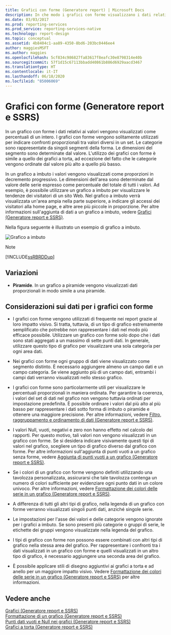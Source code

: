 ```yaml
---
title: Grafici con forme (Generatore report) | Microsoft Docs
description: In che modo i grafici con forme visualizzano i dati relativi ai valori sotto forma di percentuali dell'intero in Generatore report. I grafici con forme vengono spesso usati per visualizzare confronti proporzionali tra valori in un set.
ms.date: 03/03/2017
ms.prod: reporting-services
ms.prod_service: reporting-services-native
ms.technology: report-design
ms.topic: conceptual
ms.assetid: 4b8404c1-aa89-4350-8bd6-203bc0446ee4
author: maggiesMSFT
ms.author: maggies
ms.openlocfilehash: 5cf834c986827fa83617f8eafc30e8798314e40b
ms.sourcegitcommit: 57f1d15c67113bbadd40861b886d6929aacd3467
ms.translationtype: HT
ms.contentlocale: it-IT
ms.lasthandoff: 06/18/2020
ms.locfileid: "85006069"
---
```

# <a name="shape-charts-report-builder-and-ssrs"></a>Grafici con forme (Generatore report e SSRS)
  In un grafico con forme i dati relativi ai valori vengono visualizzati come percentuali di un intero. I grafici con forme vengono solitamente utilizzati per indicare confronti proporzionali tra valori diversi in un set. Le categorie sono rappresentate da singoli segmenti della forma. Le dimensioni del segmento sono determinate dal valore. L'utilizzo dei grafici con forme è simile a quello dei grafici a torta, ad eccezione del fatto che le categorie vengono ordinate dal valore più alto a quello più basso.  
  
 In un grafico a imbuto i valori vengono visualizzati come proporzioni in decremento progressivo. Le dimensioni dell'area sono determinate dal valore delle serie espresso come percentuale del totale di tutti i valori. Ad esempio, è possibile utilizzare un grafico a imbuto per visualizzare le tendenze dei visitatori di un sito Web. Nel grafico a imbuto verrà visualizzata un'area ampia nella parte superiore, a indicare gli accessi dei visitatori alla home page, e altre aree più piccole in proporzione. Per altre informazioni sull'aggiunta di dati a un grafico a imbuto, vedere [Grafici &#40;Generatore report e SSRS&#41;](../../reporting-services/report-design/charts-report-builder-and-ssrs.md).  
  
 Nella figura seguente è illustrato un esempio di grafico a imbuto.  
  
 ![Grafico a imbuto](../../reporting-services/report-design/media/rs-funnelchart.gif "Grafico a imbuto")  
  
> [!NOTE]  
>  [!INCLUDE[ssRBRDDup](../../includes/ssrbrddup-md.md)]  
  
## <a name="variations"></a>Variazioni  
  
-   **Piramide**. In un grafico a piramide vengono visualizzati dati proporzionali in modo simile a una piramide.  
  
## <a name="data-considerations-for-shape-charts"></a>Considerazioni sui dati per i grafici con forme  
  
-   I grafici con forme vengono utilizzati di frequente nei report grazie al loro impatto visivo. Si tratta, tuttavia, di un tipo di grafico estremamente semplificato che potrebbe non rappresentare i dati nel modo più efficace possibile. Utilizzare un grafico con forme solo dopo che i dati sono stati aggregati a un massimo di sette punti dati. In generale, utilizzare questo tipo di grafico per visualizzare una sola categoria per ogni area dati.  
  
-   Nei grafici con forme ogni gruppo di dati viene visualizzato come segmento distinto. È necessario aggiungere almeno un campo dati e un campo categoria. Se viene aggiunto più di un campo dati, entrambi i campi dati verranno visualizzati nello stesso grafico.  
  
-   I grafici con forme sono particolarmente utili per visualizzare le percentuali proporzionali in maniera ordinata. Per garantire la coerenza, i valori del set di dati nel grafico non vengono tuttavia ordinati per impostazione predefinita. È possibile ordinare i valori dal più alto al più basso per rappresentare i dati sotto forma di imbuto o piramide e ottenere una maggiore precisione. Per altre informazioni, vedere [Filtro, raggruppamento e ordinamento di dati &#40;Generatore report e SSRS&#41;](../../reporting-services/report-design/filter-group-and-sort-data-report-builder-and-ssrs.md).  
  
-   I valori Null, vuoti, negativi e zero non hanno effetto nel calcolo dei rapporti. Per questo motivo, tali valori non vengono visualizzati in un grafico con forme. Se si desidera indicare visivamente questi tipi di valori nel grafico, scegliere un tipo di grafico diverso dal grafico con forme. Per altre informazioni sull'aggiunta di punti vuoti a un grafico senza forme, vedere [Aggiunta di punti vuoti a un grafico &#40;Generatore report e SSRS&#41;](../../reporting-services/report-design/add-empty-points-to-a-chart-report-builder-and-ssrs.md).  
  
-   Se i colori di un grafico con forme vengono definiti utilizzando una tavolozza personalizzata, assicurarsi che tale tavolozza contenga un numero di colori sufficiente per evidenziare ogni punto dati in un colore univoco. Per altre informazioni, vedere [Formattazione dei colori delle serie in un grafico &#40;Generatore report e SSRS&#41;](../../reporting-services/report-design/formatting-series-colors-on-a-chart-report-builder-and-ssrs.md).  
  
-   A differenza di tutti gli altri tipi di grafico, nella legenda di un grafico con forme verranno visualizzati singoli punti dati, anziché singole serie.  
  
-   Le impostazioni per l'asse dei valori e delle categorie vengono ignorate per i grafici a imbuto. Se sono presenti più categorie o gruppi di serie, le etichette dei gruppi vengono visualizzate nella legenda del grafico.  
  
-   I tipi di grafico con forme non possono essere combinati con altri tipi di grafico nella stessa area del grafico. Per rappresentare i confronti tra i dati visualizzati in un grafico con forme e quelli visualizzati in un altro tipo di grafico, è necessario aggiungere una seconda area del grafico.  
  
-   È possibile applicare stili di disegno aggiuntivi ai grafici a torta e ad anello per un maggiore impatto visivo. Vedere [Formattazione dei colori delle serie in un grafico &#40;Generatore report e SSRS&#41;](../../reporting-services/report-design/formatting-series-colors-on-a-chart-report-builder-and-ssrs.md) per altre informazioni.  
  
## <a name="see-also"></a>Vedere anche  
 [Grafici &#40;Generatore report e SSRS&#41;](../../reporting-services/report-design/charts-report-builder-and-ssrs.md)   
 [Formattazione di un grafico &#40;Generatore report e SSRS&#41;](../../reporting-services/report-design/formatting-a-chart-report-builder-and-ssrs.md)   
 [Punti dati vuoti e Null nei grafici &#40;Generatore report e SSRS&#41;](../../reporting-services/report-design/empty-and-null-data-points-in-charts-report-builder-and-ssrs.md)   
 [Grafici a torta &#40;Generatore report e SSRS&#41;](../../reporting-services/report-design/pie-charts-report-builder-and-ssrs.md)  
  
  
